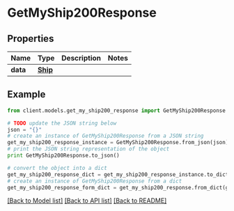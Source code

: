 # GetMyShip200Response

## Properties

Name | Type | Description | Notes
------------ | ------------- | ------------- | -------------
**data** | [**Ship**](Ship.md) |  |

## Example

```python
from client.models.get_my_ship200_response import GetMyShip200Response

# TODO update the JSON string below
json = "{}"
# create an instance of GetMyShip200Response from a JSON string
get_my_ship200_response_instance = GetMyShip200Response.from_json(json)
# print the JSON string representation of the object
print GetMyShip200Response.to_json()

# convert the object into a dict
get_my_ship200_response_dict = get_my_ship200_response_instance.to_dict()
# create an instance of GetMyShip200Response from a dict
get_my_ship200_response_form_dict = get_my_ship200_response.from_dict(get_my_ship200_response_dict)
```

[[Back to Model list]](../README.md#documentation-for-models) [[Back to API list]](../README.md#documentation-for-api-endpoints) [[Back to README]](../README.md)

